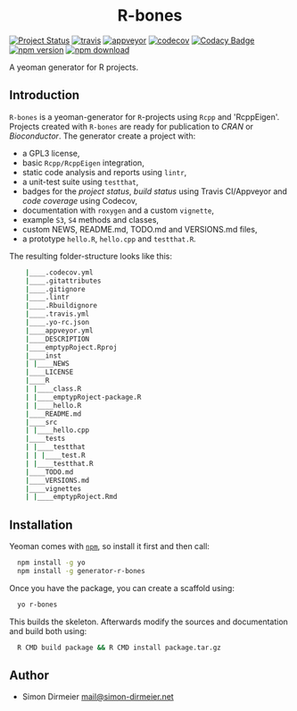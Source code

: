 <h1 align="center"> R-bones </h1>

[![Project Status](http://www.repostatus.org/badges/latest/wip.svg)](http://www.repostatus.org/#wip)
[![travis](https://travis-ci.org/dirmeier/R-bones.svg?branch=master)](https://travis-ci.org/dirmeier/R-bones)
[![appveyor](https://ci.appveyor.com/api/projects/status/qx8noa1g0dfneco9?svg=true)](https://ci.appveyor.com/project/dirmeier/R-bones)
[![codecov](https://codecov.io/gh/dirmeier/R-bones/branch/master/graph/badge.svg)](https://codecov.io/gh/dirmeier/R-bones)
[![Codacy Badge](https://api.codacy.com/project/badge/Grade/359ad1322daa4ef38b5e9bc9f0eae795)](https://www.codacy.com/app/simon-dirmeier/R-bones?utm_source=github.com&amp;utm_medium=referral&amp;utm_content=dirmeier/R-bones&amp;utm_campaign=Badge_Grade)
[![npm version](https://badge.fury.io/js/generator-r-bones.svg)](https://www.npmjs.com/package/generator-r-bones)
[![npm download](https://img.shields.io/npm/dt/generator-r-bones.svg)](https://www.npmjs.com/package/generator-r-bones)


A yeoman generator for R projects.

## Introduction

`R-bones` is a yeoman-generator for `R`-projects using `Rcpp` and 'RcppEigen'.
 Projects created with `R-bones` are ready for publication to *CRAN* or *Bioconductor*. The generator create a project with:

* a GPL3 license,
* basic `Rcpp/RcppEigen` integration, 
* static code analysis and reports using `lintr`,
* a unit-test suite using `testthat`,
* badges for the *project status*, *build status* using Travis CI/Appveyor and *code coverage* using Codecov,
* documentation with `roxygen` and a custom `vignette`,
* example `S3`, `S4` methods and classes,
* custom NEWS, README.md, TODO.md and VERSIONS.md files,
* a prototype `hello.R`, `hello.cpp` and `testthat.R`.

The resulting folder-structure looks like this:

```sh
	|____.codecov.yml
	|____.gitattributes
	|____.gitignore
	|____.lintr
	|____.Rbuildignore
	|____.travis.yml
	|____.yo-rc.json
	|____appveyor.yml
	|____DESCRIPTION
	|____emptypRoject.Rproj
	|____inst
	| |____NEWS
	|____LICENSE
	|____R
	| |____class.R
	| |____emptypRoject-package.R
	| |____hello.R
	|____README.md
	|____src
	| |____hello.cpp
	|____tests
	| |____testthat
	| | |____test.R
	| |____testthat.R
	|____TODO.md
	|____VERSIONS.md
	|____vignettes
	| |____emptypRoject.Rmd
```

## Installation

Yeoman comes with [```npm```](https://nodejs.org/en/download/current/), so install it first and then call:

```sh
  npm install -g yo
  npm install -g generator-r-bones
```

Once you have the package, you can create a scaffold using:

```sh
  yo r-bones
```

This builds the skeleton. Afterwards modify the sources and documentation and build both using:

```sh
  R CMD build package && R CMD install package.tar.gz
```

## Author

* Simon Dirmeier <a href="mailto:mail@simon-dirmeier.net">mail@simon-dirmeier.net</a>
